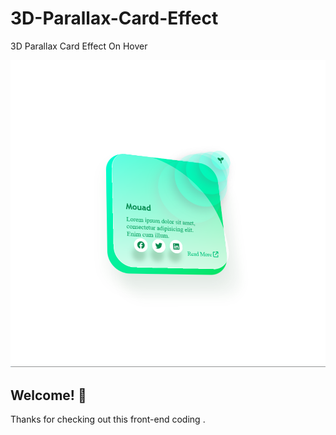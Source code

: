# 3D-Parallax-Card-Effect
3D Parallax Card Effect On Hover

![Design preview for the 3D-Parallax-Card-Effect component coding](./design/image.png)

## Welcome! 👋

Thanks for checking out this front-end coding .